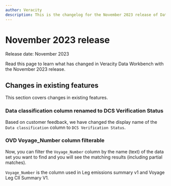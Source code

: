 ```yaml
---
author: Veracity
description: This is the changelog for the November 2023 release of Data Workbench.
---
```


# November 2023 release

Release date: November 2023

Read this page to learn what has changed in Veracity Data Workbench with the November 2023 release.

## Changes in existing features
This section covers changes in existing features.

### Data classification column renamed to DCS Verification Status
Based on customer feedback, we have changed the display name of the `Data classification` column to `DCS Verification Status`.

### OVD Voyage_Number column filterable
Now, you can filter the `Voyage_Number` column by the name (text) of the data set you want to find and you will see the matching results (including partial matches).

`Voyage_Number` is the column used in Leg emissions summary v1 and Voyage Leg CII Summary V1.

